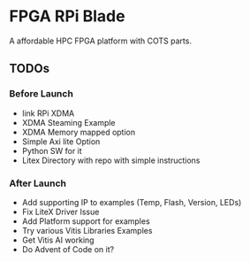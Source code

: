 # FPGA RPi Blade
A affordable HPC FPGA platform with COTS parts. 

## TODOs

### Before Launch
  * link RPi XDMA
  * XDMA Steaming Example
  * XDMA Memory mapped option
  * Simple Axi lite Option
  * Python SW for it
  * Litex Directory with repo with simple instructions

### After Launch
  * Add supporting IP to examples (Temp, Flash, Version, LEDs)
  * Fix LiteX Driver Issue
  * Add Platform support for examples
  * Try various Vitis Libraries Examples
  * Get Vitis AI working
  * Do Advent of Code on it?

